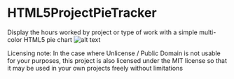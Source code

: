 # HTML5ProjectPieTracker
Display the hours worked by project or type of work with a simple multi-color HTML5 pie chart
![alt text](https://www.dropbox.com/s/kucgo6s744t22so/HTML5PieChart.PNG?raw=1)

Licensing note: In the case where Unlicense / Public Domain is not usable for your purposes, this project is also licensed under the MIT license so that it may be used in your own projects freely without limitations
